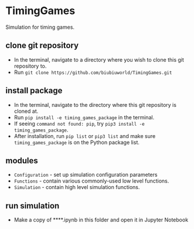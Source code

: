 # TimingGames
Simulation for timing games.

## clone git repository
- In the terminal, navigate to a directory where you wish to clone this git repository to.
- Run `git clone https://github.com/biubiuworld/TimingGames.git`

## install package
- In the terminal, navigate to the directory where this git repository is cloned at.
- Run `pip install -e timing_games_package` in the terminal.
- If seeing `command not found: pip`, try `pip3 install -e timing_games_package`.
- After installation, run `pip list` or `pip3 list` and make sure `timing_games_package` is on the Python package list.

## modules
- `Configuration` - set up simulation configuration parameters
- `Functions` - contain various commonly-used low level functions.
- `Simulation` - contain high level simulation functions.

## run simulation
- Make a copy of ****.ipynb in this folder and open it in Jupyter Notebook 
